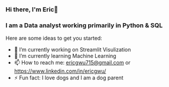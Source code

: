 ### Hi there, I'm Eric👋
### I am a Data analyst working primarily in Python & SQL 

Here are some ideas to get you started:

- 🔭 I’m currently working on Streamlit Visulization 
- 🌱 I’m currently learning Machine Learning 
- 📫 How to reach me: ericgwu715@gmail.com or https://www.linkedin.com/in/ericgwu/
- ⚡ Fun fact: I love dogs and I am a dog parent 
